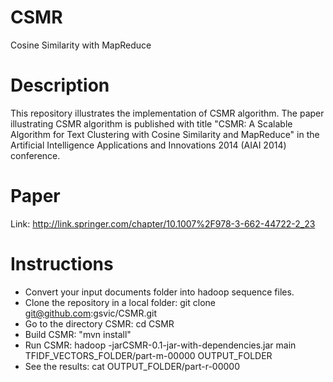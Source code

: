 CSMR
====

Cosine Similarity with MapReduce

Description
====
This repository illustrates the implementation of CSMR algorithm. The paper illustrating CSMR algorithm is published  with title "CSMR: A Scalable Algorithm for Text Clustering with Cosine Similarity and MapReduce" in the Artificial Intelligence Applications and Innovations 2014 (AIAI 2014) conference.

Paper
====
Link: http://link.springer.com/chapter/10.1007%2F978-3-662-44722-2_23

Instructions
====
* Convert your input documents folder into hadoop sequence files.
* Clone the repository in a local folder: git clone git@github.com:gsvic/CSMR.git
* Go to the directory CSMR: cd CSMR
* Build CSMR: "mvn install"
* Run CSMR: hadoop -jarCSMR-0.1-jar-with-dependencies.jar main TFIDF_VECTORS_FOLDER/part-m-00000 OUTPUT_FOLDER
* See the results: cat OUTPUT_FOLDER/part-r-00000
